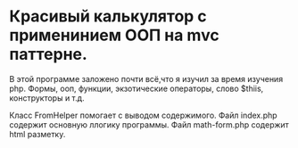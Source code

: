 # Красивый калькулятор с применинием ООП на mvc паттерне.
В этой программе заложено почти всё,что я изучил за время изучения php. 
Формы, ооп, функции, экзотические операторы, слово $thiis, конструкторы и т.д.

Класс FromHelper помогает с выводом содержимого.
Файл index.php содержит основную ллогику программы.
Файл math-form.php содержит html разметку.
